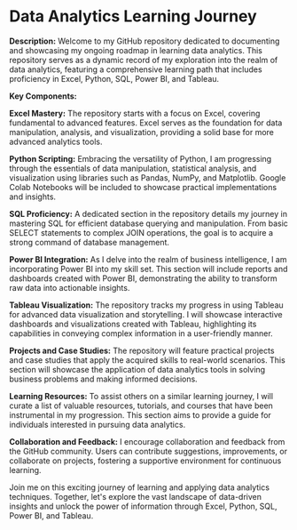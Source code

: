 # Data Analytics Learning Journey 

**Description:**
Welcome to my GitHub repository dedicated to documenting and showcasing my ongoing roadmap in learning data analytics. This repository serves as a dynamic record of my exploration into the realm of data analytics, featuring a comprehensive learning path that includes proficiency in Excel, Python, SQL, Power BI, and Tableau.

**Key Components:**

**Excel Mastery:** The repository starts with a focus on Excel, covering fundamental to advanced features. Excel serves as the foundation for data manipulation, analysis, and visualization, providing a solid base for more advanced analytics tools.

**Python Scripting:** Embracing the versatility of Python, I am progressing through the essentials of data manipulation, statistical analysis, and visualization using libraries such as Pandas, NumPy, and Matplotlib. Google Colab Notebooks will be included to showcase practical implementations and insights.

**SQL Proficiency:** A dedicated section in the repository details my journey in mastering SQL for efficient database querying and manipulation. From basic SELECT statements to complex JOIN operations, the goal is to acquire a strong command of database management.

**Power BI Integration:** As I delve into the realm of business intelligence, I am incorporating Power BI into my skill set. This section will include reports and dashboards created with Power BI, demonstrating the ability to transform raw data into actionable insights.

**Tableau Visualization:** The repository tracks my progress in using Tableau for advanced data visualization and storytelling. I will showcase interactive dashboards and visualizations created with Tableau, highlighting its capabilities in conveying complex information in a user-friendly manner.

**Projects and Case Studies:** The repository will feature practical projects and case studies that apply the acquired skills to real-world scenarios. This section will showcase the application of data analytics tools in solving business problems and making informed decisions.

**Learning Resources:** To assist others on a similar learning journey, I will curate a list of valuable resources, tutorials, and courses that have been instrumental in my progression. This section aims to provide a guide for individuals interested in pursuing data analytics.

**Collaboration and Feedback:** I encourage collaboration and feedback from the GitHub community. Users can contribute suggestions, improvements, or collaborate on projects, fostering a supportive environment for continuous learning.

Join me on this exciting journey of learning and applying data analytics techniques. Together, let's explore the vast landscape of data-driven insights and unlock the power of information through Excel, Python, SQL, Power BI, and Tableau.
